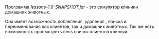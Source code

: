 Программа _lessons-1.0-SNAPSHOT.jar_ - это симулятор клиники домашних животных.

Она имеет возможность добавления, удаления , поиска и переименования как клиентов, так и домашних животных. Так же есть возможность просмотреть весь список клиентов клиники.
